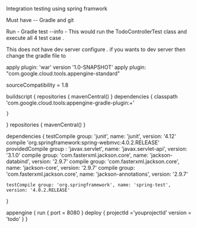 Integration testing using spring framwork

Must have -- Gradle and git

Run - Gradle test --info  - This would run the TodoControllerTest class and
execute all 4 test case .

This does not have dev server configure . if you wants to dev server then change
the gradle file to



apply plugin: 'war'
version '1.0-SNAPSHOT'
apply plugin: "com.google.cloud.tools.appengine-standard"

sourceCompatibility = 1.8

buildscript {
    repositories {
        mavenCentral()
    }
    dependencies {
        classpath 'com.google.cloud.tools:appengine-gradle-plugin:+'

    }
}
repositories {
    mavenCentral()
}

dependencies {
    testCompile group: 'junit', name: 'junit', version: '4.12'
    compile 'org.springframework:spring-webmvc:4.0.2.RELEASE'
    providedCompile group : 'javax.servlet', name: 'javax.servlet-api', version: '3.1.0'
    compile group: 'com.fasterxml.jackson.core', name: 'jackson-databind', version: '2.9.7'
    compile group: 'com.fasterxml.jackson.core', name: 'jackson-core', version: '2.9.7'
    compile group: 'com.fasterxml.jackson.core', name: 'jackson-annotations', version: '2.9.7'


    testCompile group: 'org.springframework', name: 'spring-test', version: '4.0.2.RELEASE'

}

appengine {
    run {
        port = 8080
    }
    deploy {
        projectId ='youprojectId'
        version = 'todo'
    }
}
